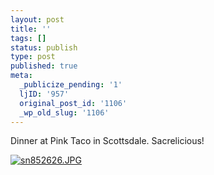 ```yaml
---
layout: post
title: ''
tags: []
status: publish
type: post
published: true
meta:
  _publicize_pending: '1'
  ljID: '957'
  original_post_id: '1106'
  _wp_old_slug: '1106'
---
```

Dinner at Pink Taco in Scottsdale.  Sacrelicious!

<a href='http://jay.mcgavren.com/blog/wp-content/uploads/2008/11/sn852626.jpg' title='sn852626.JPG'><img src='http://jay.mcgavren.com/blog/wp-content/uploads/2008/11/sn852626.thumbnail.JPG' alt='sn852626.JPG' /></a>
